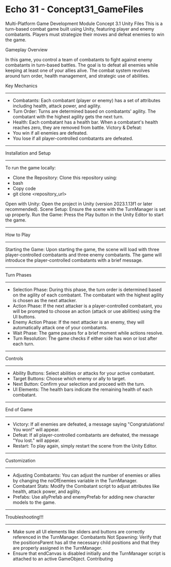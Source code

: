 # Echo 31 - Concept31_GameFiles
Multi-Platform Game Development Module Concept 3.1 Unity Files
This is a turn-based combat game built using Unity, featuring player and enemy combatants. Players must strategize their moves and defeat enemies to win the game.

Gameplay Overview

In this game, you control a team of combatants to fight against enemy combatants in turn-based battles. The goal is to defeat all enemies while keeping at least one of your allies alive. The combat system revolves around turn order, health management, and strategic use of abilities.

Key Mechanics
____________________________________________________________________________________________________________________________________________

- Combatants: Each combatant (player or enemy) has a set of attributes including health, attack power, and agility.
- Turn Order: Turns are determined based on combatants' agility. The combatant with the highest agility gets the next turn.
- Health: Each combatant has a health bar. When a combatant's health reaches zero, they are removed from battle.
Victory & Defeat:
- You win if all enemies are defeated.
- You lose if all player-controlled combatants are defeated.
____________________________________________________________________________________________________________________________________________
Installation and Setup
____________________________________________________________________________________________________________________________________________

To run the game locally:

- Clone the Repository: Clone this repository using:
- bash
- Copy code
- git clone <repository_url>

Open with Unity: Open the project in Unity (version 2023.1.13f1 or later recommended).
Scene Setup: Ensure the scene with the TurnManager is set up properly.
Run the Game: Press the Play button in the Unity Editor to start the game.

____________________________________________________________________________________________________________________________________________
How to Play
____________________________________________________________________________________________________________________________________________
Starting the Game:
Upon starting the game, the scene will load with three player-controlled combatants and three enemy combatants.
The game will introduce the player-controlled combatants with a brief message.

____________________________________________________________________________________________________________________________________________
Turn Phases
____________________________________________________________________________________________________________________________________________
- Selection Phase: During this phase, the turn order is determined based on the agility of each combatant. The combatant with the highest agility is chosen as the next attacker.
- Action Phase: If the next attacker is a player-controlled combatant, you will be prompted to choose an action (attack or use abilities) using the UI buttons.
- Enemy Action Phase: If the next attacker is an enemy, they will automatically attack one of your combatants.
- Wait Phase: The game pauses for a brief moment while actions resolve.
- Turn Resolution: The game checks if either side has won or lost after each turn.

____________________________________________________________________________________________________________________________________________
Controls
____________________________________________________________________________________________________________________________________________
- Ability Buttons: Select abilities or attacks for your active combatant.
- Target Buttons: Choose which enemy or ally to target.
- Next Button: Confirm your selection and proceed with the turn.
- UI Elements: The health bars indicate the remaining health of each combatant.

____________________________________________________________________________________________________________________________________________
End of Game
____________________________________________________________________________________________________________________________________________
- Victory: If all enemies are defeated, a message saying "Congratulations! You won!" will appear.
- Defeat: If all player-controlled combatants are defeated, the message "You lost." will appear.
- Restart: To play again, simply restart the scene from the Unity Editor.

____________________________________________________________________________________________________________________________________________
Customization
____________________________________________________________________________________________________________________________________________

- Adjusting Combatants: You can adjust the number of enemies or allies by changing the noOfEnemies variable in the TurnManager.
- Combatant Stats: Modify the Combatant script to adjust attributes like health, attack power, and agility.
- Prefabs: Use allyPrefab and enemyPrefab for adding new character models to the game.

____________________________________________________________________________________________________________________________________________
Troubleshooting!!!
____________________________________________________________________________________________________________________________________________
- Make sure all UI elements like sliders and buttons are correctly referenced in the TurnManager.
Combatants Not Spawning: Verify that the positionsParent has all the necessary child positions and that they are properly assigned in the TurnManager.
- Ensure that endCanvas is disabled initially and the TurnManager script is attached to an active GameObject.
Contributing




